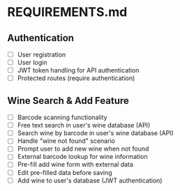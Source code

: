# REQUIREMENTS.md

## Authentication

- [ ] User registration
- [ ] User login
- [ ] JWT token handling for API authentication
- [ ] Protected routes (require authentication)

## Wine Search & Add Feature

- [ ] Barcode scanning functionality
- [ ] Free text search in user's wine database (API)
- [ ] Search wine by barcode in user's wine database (API)
- [ ] Handle "wine not found" scenario
- [ ] Prompt user to add new wine when not found
- [ ] External barcode lookup for wine information
- [ ] Pre-fill add wine form with external data
- [ ] Edit pre-filled data before saving
- [ ] Add wine to user's database (JWT authentication)
